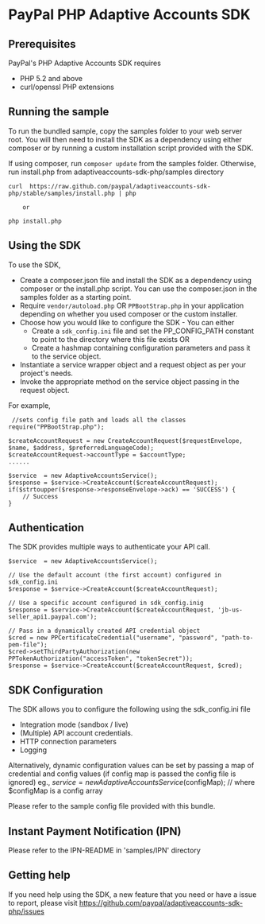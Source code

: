 
# PayPal PHP Adaptive Accounts SDK

## Prerequisites


PayPal's PHP Adaptive Accounts SDK requires 

   * PHP 5.2 and above 
   * curl/openssl PHP extensions

## Running the sample

To run the bundled sample, copy the samples folder to your web server root. You will then need to install the SDK as a dependency using either composer or by running a custom installation script provided with the SDK.


If using composer, run `composer update` from the samples folder. Otherwise, run install.php from adaptiveaccounts-sdk-php/samples directory
   
    curl  https://raw.github.com/paypal/adaptiveaccounts-sdk-php/stable/samples/install.php | php
    
        or 
        
    php install.php
   
## Using the SDK


To use the SDK,

   * Create a composer.json file and install the SDK as a dependency using composer or the install.php script. You can use the composer.json in the samples folder as a starting point.
   * Require `vendor/autoload.php` OR `PPBootStrap.php` in your application depending on whether you used composer or the custom installer.
   * Choose how you would like to configure the SDK - You can either
      * Create a `sdk_config.ini` file and set the PP_CONFIG_PATH constant to point to the directory where this file exists OR
	  * Create a hashmap containing configuration parameters and pass it to the service object.
   * Instantiate a service wrapper object and a request object as per your project's needs.
   * Invoke the appropriate method on the service object passing in the request object.

For example,

	 //sets config file path and loads all the classes
    require("PPBootStrap.php");

  	$createAccountRequest = new CreateAccountRequest($requestEnvelope, $name, $address, $preferredLanguageCode);
	$createAccountRequest->accountType = $accountType;
	......

	$service  = new AdaptiveAccountsService();
	$response = $service->CreateAccount($createAccountRequest);	 
	if($strtoupper($response->responseEnvelope->ack) == 'SUCCESS') {
		// Success
	}
  
## Authentication

The SDK provides multiple ways to authenticate your API call.

	$service  = new AdaptiveAccountsService();
	
	// Use the default account (the first account) configured in sdk_config.ini
	$response = $service->CreateAccount($createAccountRequest);	

	// Use a specific account configured in sdk_config.inig
	$response = $service->CreateAccount($createAccountRequest, 'jb-us-seller_api1.paypal.com');	
	 
	// Pass in a dynamically created API credential object
    $cred = new PPCertificateCredential("username", "password", "path-to-pem-file");
    $cred->setThirdPartyAuthorization(new PPTokenAuthorization("accessToken", "tokenSecret"));
	$response = $service->CreateAccount($createAccountRequest, $cred);	

 

## SDK Configuration

The SDK allows you to configure the following using the sdk_config.ini file 

   * Integration mode (sandbox / live)
   * (Multiple) API account credentials.
   * HTTP connection parameters
   * Logging 

Alternatively, dynamic configuration values can be set by passing a map of credential and config values (if config map is passed the config file is ignored)
	eg.,    $service  = new AdaptiveAccountsService($configMap); // where $configMap is a config array

Please refer to the sample config file provided with this bundle.


## Instant Payment Notification (IPN)

Please refer to the IPN-README in 'samples/IPN' directory

## Getting help

If you need help using the SDK, a new feature that you need or have a issue to report, please visit https://github.com/paypal/adaptiveaccounts-sdk-php/issues 

